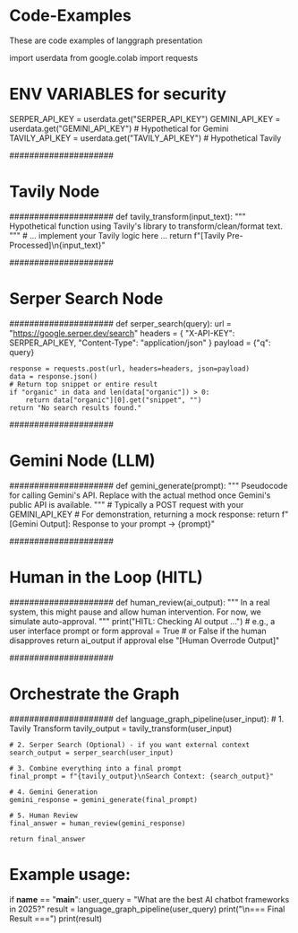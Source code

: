 # Code-Examples
These are code examples of langgraph presentation

import userdata from google.colab
import requests

# ENV VARIABLES for security
SERPER_API_KEY = userdata.get("SERPER_API_KEY")
GEMINI_API_KEY = userdata.get("GEMINI_API_KEY")   # Hypothetical for Gemini
TAVILY_API_KEY = userdata.get("TAVILY_API_KEY")     # Hypothetical Tavily

#####################
# Tavily Node
#####################
def tavily_transform(input_text):
    """
    Hypothetical function using Tavily's library
    to transform/clean/format text.
    """
    # ... implement your Tavily logic here ...
    return f"[Tavily Pre-Processed]\n{input_text}"

#####################
# Serper Search Node
#####################
def serper_search(query):
    url = "https://google.serper.dev/search"
    headers = {
       "X-API-KEY": SERPER_API_KEY,
       "Content-Type": "application/json"
    }
    payload = {"q": query}

    response = requests.post(url, headers=headers, json=payload)
    data = response.json()
    # Return top snippet or entire result
    if "organic" in data and len(data["organic"]) > 0:
        return data["organic"][0].get("snippet", "")
    return "No search results found."

#####################
# Gemini Node (LLM)
#####################
def gemini_generate(prompt):
    """
    Pseudocode for calling Gemini's API.
    Replace with the actual method once Gemini's public API is available.
    """
    # Typically a POST request with your GEMINI_API_KEY
    # For demonstration, returning a mock response:
    return f"[Gemini Output]: Response to your prompt -> {prompt}"

#####################
# Human in the Loop (HITL)
#####################
def human_review(ai_output):
    """
    In a real system, this might pause and allow human intervention.
    For now, we simulate auto-approval.
    """
    print("HITL: Checking AI output ...")
    # e.g., a user interface prompt or form
    approval = True  # or False if the human disapproves
    return ai_output if approval else "[Human Overrode Output]"

#####################
# Orchestrate the Graph
#####################
def language_graph_pipeline(user_input):
    # 1. Tavily Transform
    tavily_output = tavily_transform(user_input)

    # 2. Serper Search (Optional) - if you want external context
    search_output = serper_search(user_input)

    # 3. Combine everything into a final prompt
    final_prompt = f"{tavily_output}\nSearch Context: {search_output}"

    # 4. Gemini Generation
    gemini_response = gemini_generate(final_prompt)

    # 5. Human Review
    final_answer = human_review(gemini_response)

    return final_answer

# Example usage:
if __name__ == "__main__":
    user_query = "What are the best AI chatbot frameworks in 2025?"
    result = language_graph_pipeline(user_query)
    print("\n=== Final Result ===")
    print(result)
